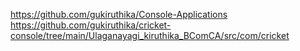 https://github.com/gukiruthika/Console-Applications
https://github.com/gukiruthika/cricket-console/tree/main/Ulaganayagi_kiruthika_BComCA/src/com/cricket
